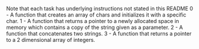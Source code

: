Note that each task has underlying instructions not stated in this README
0 - A function that creates an array of chars and initializes it with a specific char.
1 - A function that returns a pointer to a newly allocated space in memory which contains a copy of the string given as a parameter.
2 - A function that concatenates two strings.
3 - A function that returns a pointer to a 2 dimensional array of integers. 
